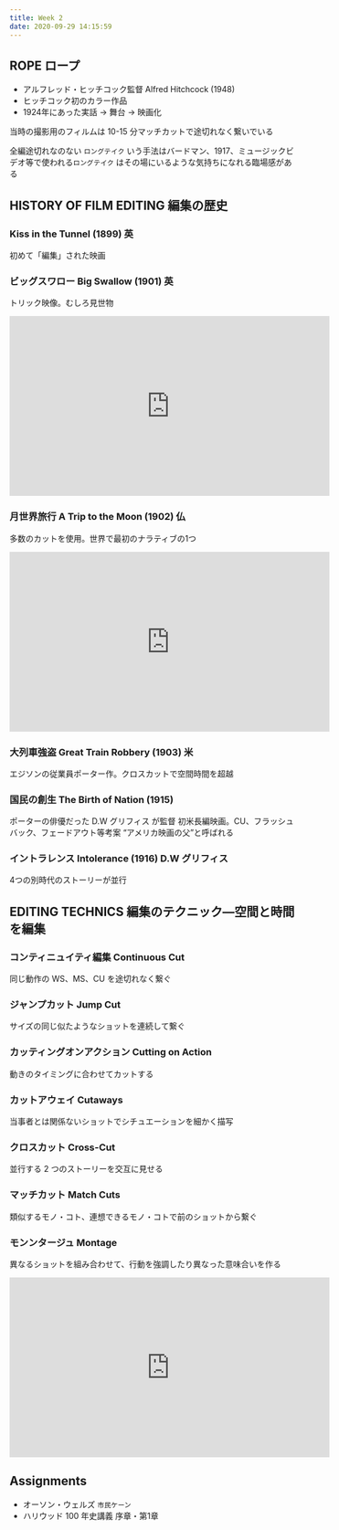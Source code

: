 ```yaml
---
title: Week 2
date: 2020-09-29 14:15:59
---
```


## ROPE ロープ

- アルフレッド・ヒッチコック監督 Alfred Hitchcock (1948)
- ヒッチコック初のカラー作品
- 1924年にあった実話 → 舞台 → 映画化

当時の撮影用のフィルムは 10-15 分マッチカットで途切れなく繋いでいる

全編途切れなのない `ロングテイク` いう手法はバードマン、1917、ミュージックビデオ等で使われる`ロングテイク` はその場にいるような気持ちになれる臨場感がある

## HISTORY OF FILM EDITING 編集の歴史

### Kiss in the Tunnel (1899) 英 

初めて「編集」された映画

### ビッグスワロー Big Swallow (1901) 英

 トリック映像。むしろ見世物

 <iframe width="560" height="315" src="https://www.youtube.com/embed/WxcVzs88xRg" frameborder="0" allow="accelerometer; autoplay; clipboard-write; encrypted-media; gyroscope; picture-in-picture" allowfullscreen></iframe>


### 月世界旅行 A Trip to the Moon (1902) 仏 

多数のカットを使用。世界で最初のナラティブの1つ 

<iframe width="560" height="315" src="https://www.youtube.com/embed/xLVChRVfZ74" frameborder="0" allow="accelerometer; autoplay; clipboard-write; encrypted-media; gyroscope; picture-in-picture" allowfullscreen></iframe>

### 大列車強盗 Great Train Robbery (1903) 米 

エジソンの従業員ポーター作。クロスカットで空間時間を超越 

### 国⺠の創生 The Birth of Nation (1915) 

ポーターの俳優だった D.W グリフィス が監督
初米⻑編映画。CU、フラッシュバック、フェードアウト等考案 “アメリカ映画の父”と呼ばれる 

### イントラレンス Intolerance (1916) D.W グリフィス 

4つの別時代のストーリーが並行

## EDITING TECHNICS 編集のテクニック―空間と時間を編集

### コンティニュイティ編集 Continuous Cut 

同じ動作の WS、MS、CU を途切れなく繋ぐ 

### ジャンプカット Jump Cut 

サイズの同じ似たようなショットを連続して繋ぐ 

### カッティングオンアクション Cutting on Action 

動きのタイミングに合わせてカットする 

### カットアウェイ Cutaways 

当事者とは関係ないショットでシチュエーションを細かく描写 

### クロスカット Cross-Cut 

並行する 2 つのストーリーを交互に見せる

### マッチカット Match Cuts 

類似するモノ・コト、連想できるモノ・コトで前のショットから繋ぐ 

### モンンタージュ Montage

異なるショットを組み合わせて、行動を強調したり異なった意味合いを作る

<iframe width="560" height="315" src="https://www.youtube.com/embed/ruoPT9JeYHA" frameborder="0" allow="accelerometer; autoplay; clipboard-write; encrypted-media; gyroscope; picture-in-picture" allowfullscreen></iframe>

## Assignments

- オーソン・ウェルズ `市⺠ケーン`
- ハリウッド 100 年史講義 序章・第1章
